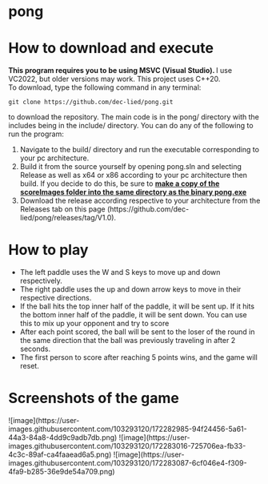 # pong

<h1> How to download and execute </h1>
<p> <b> This program requires you to be using MSVC (Visual Studio). </b> I use VC2022, but older versions may work. This project uses C++20. <br /> 
  To download, type the following command in any terminal: </p>

```
git clone https://github.com/dec-lied/pong.git
``` 

<p> to download the repository. The main code is in the pong/ directory with the includes being in the include/ directory. You can do any of the following to run the program: </p>
<ol>
  <li> Navigate to the build/ directory and run the executable corresponding to your pc architecture. </li>
  <li> Build it from the source yourself by opening pong.sln and selecting Release as well as x64 or x86 according to your pc architecture then build.
       If you decide to do this, be sure to <b> <ins> make a copy of the scoreImages folder into the same directory as the binary pong.exe </ins> </b> </li>
  <li> Download the release according respective to your architecture from the Releases tab on this page (https://github.com/dec-lied/pong/releases/tag/V1.0). </li>
</ol>

<h1> How to play </h1>
<ul>
  <li> The left paddle uses the W and S keys to move up and down respectively. </li>
  <li> The right paddle uses the up and down arrow keys to move in their respective directions. </li>
  <li> If the ball hits the top inner half of the paddle, it will be sent up. If it hits the bottom inner half of the paddle, it will be sent down. 
    You can use this to mix up your opponent and try to score </li>
  <li> After each point scored, the ball will be sent to the loser of the round in the same direction that the ball was previously traveling in after 2 seconds. </li>
  <li> The first person to score after reaching 5 points wins, and the game will reset. </li>
</ul>

<h1> Screenshots of the game </h1>
![image](https://user-images.githubusercontent.com/103293120/172282985-94f24456-5a61-44a3-84a8-4dd9c9adb7db.png)
![image](https://user-images.githubusercontent.com/103293120/172283016-725706ea-fb33-4c3c-89af-ca4faaead6a5.png)
![image](https://user-images.githubusercontent.com/103293120/172283087-6cf046e4-f309-4fa9-b285-36e9de54a709.png)

